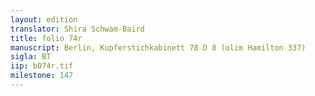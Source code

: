 ```yaml
---
layout: edition
translator: Shira Schwam-Baird
title: folio 74r
manuscript: Berlin, Kupferstichkabinett 78 D 8 (olim Hamilton 337)
sigla: BT
iip: b074r.tif
milestone: 147
---
```

